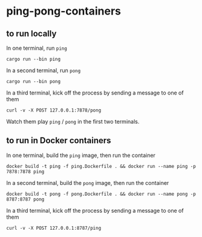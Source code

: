 # ping-pong-containers

## to run locally

In one terminal, run `ping`

```
cargo run --bin ping
```

In a second terminal, run `pong`

```
cargo run --bin pong
```

In a third terminal, kick off the process by sending a message to one of them

```
curl -v -X POST 127.0.0.1:7878/pong
```

Watch them play `ping` / `pong` in the first two terminals.

## to run in Docker containers

In one terminal, build the `ping` image, then run the container

```
docker build -t ping -f ping.Dockerfile . && docker run --name ping -p 7878:7878 ping
```

In a second terminal, build the `pong` image, then run the container

```
docker build -t pong -f pong.Dockerfile . && docker run --name pong -p 8787:8787 pong
```

In a third terminal, kick off the process by sending a message to one of them

```
curl -v -X POST 127.0.0.1:8787/ping
```